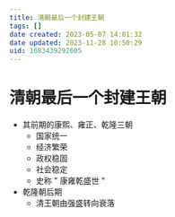 ```yaml
---
title: 清朝最后一个封建王朝
tags: []
date created: 2023-05-07 14:01:32
date updated: 2023-11-28 10:50:29
uid: 1683439292605
---
```


# 清朝最后一个封建王朝

- 其前期的康熙、雍正、乾隆三朝
  - 国家统一
  - 经济繁荣
  - 政权稳固
  - 社会稳定
  - 史称 " 康雍乾盛世 "
- 乾隆朝后期
  - 清王朝由强盛转向衰落
